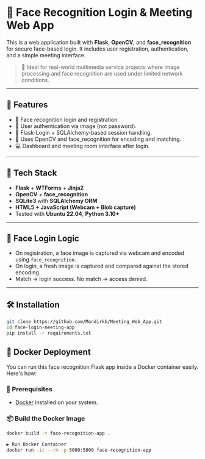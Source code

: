 # 🧠 Face Recognition Login & Meeting Web App

This is a web application built with **Flask**, **OpenCV**, and **face_recognition** for secure face-based login. It includes user registration, authentication, and a simple meeting interface.  

> 📌 Ideal for real-world multimedia service projects where image processing and face recognition are used under limited network conditions.

---

## 🚀 Features

- 📸 Face recognition login and registration.
- 🔐 User authentication via image (not password).
- 🧾 Flask-Login + SQLAlchemy-based session handling.
- 🧠 Uses OpenCV and face_recognition for encoding and matching.
- 💻 Dashboard and meeting room interface after login.

---

## 🧰 Tech Stack

- **Flask** + **WTForms** + **Jinja2**
- **OpenCV** + **face_recognition**
- **SQLite3** with **SQLAlchemy ORM**
- **HTML5 + JavaScript (Webcam + Blob capture)**
- Tested with **Ubuntu 22.04**, **Python 3.10+**

---

## 📸 Face Login Logic

- On registration, a face image is captured via webcam and encoded using `face_recognition`.
- On login, a fresh image is captured and compared against the stored encoding.
- Match → login success. No match → access denied.

---

## 🛠️ Installation

```bash
git clone https://github.com/Mondirkb/Meeting_Web_App.git
cd face-login-meeting-app
pip install -r requirements.txt
```
## 🐳 Docker Deployment

You can run this face recognition Flask app inside a Docker container easily. Here's how:

### 📁 Prerequisites

- [Docker](https://www.docker.com/products/docker-desktop) installed on your system.

### 📦 Build the Docker Image

```bash
docker build -t face-recognition-app .

▶ Run Docker Container
docker run -it --rm -p 5000:5000 face-recognition-app
```


